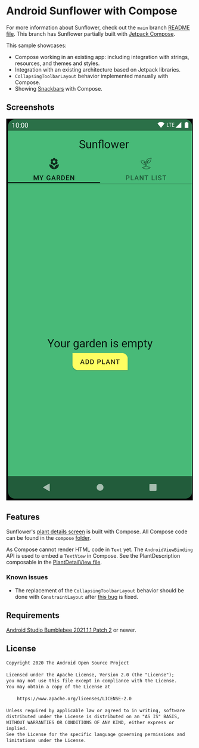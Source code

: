 # Android Sunflower with Compose

For more information about Sunflower, check out the `main` branch
[README file](https://github.com/android/sunflower/blob/main/README.md).
This branch has Sunflower partially built with
[Jetpack Compose](https://developer.android.com/jetpack/compose).

This sample showcases:
* Compose working in an existing app: including integration with strings, resources, and themes and styles.
* Integration with an existing architecture based on Jetpack libraries.
* `CollapsingToolbarLayout` behavior implemented manually with Compose.
* Showing [Snackbars](https://material.io/components/snackbars) with Compose.

## Screenshots

<img src="screenshots/sunflower.gif"/>

## Features

Sunflower's [plant details screen](app/src/main/java/com/google/samples/apps/sunflower/PlantDetailFragment.kt)
is built with Compose. All Compose code can be found in the `compose`
[folder](app/src/main/java/com/google/samples/apps/sunflower/compose).

As Compose cannot render HTML code in `Text` yet. The `AndroidViewBinding` API is used to embed a
`TextView` in Compose. See the PlantDescription composable in the
[PlantDetailView file](app/src/main/java/com/google/samples/apps/sunflower/compose/plantdetail/PlantDetailView.kt).

### Known issues

* The replacement of the `CollapsingToolbarLayout` behavior should be done with
`ConstraintLayout` after [this bug](https://issuetracker.google.com/159103817) is fixed.

## Requirements

[Android Studio Bumblebee 2021.1.1 Patch 2](https://developer.android.com/studio/preview/index.html) or newer.

## License

```
Copyright 2020 The Android Open Source Project

Licensed under the Apache License, Version 2.0 (the "License");
you may not use this file except in compliance with the License.
You may obtain a copy of the License at

    https://www.apache.org/licenses/LICENSE-2.0

Unless required by applicable law or agreed to in writing, software
distributed under the License is distributed on an "AS IS" BASIS,
WITHOUT WARRANTIES OR CONDITIONS OF ANY KIND, either express or implied.
See the License for the specific language governing permissions and
limitations under the License.
```
